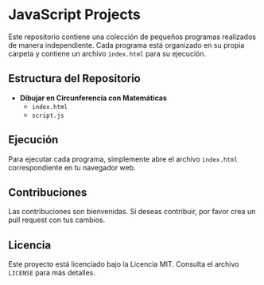 # JavaScript Projects

Este repositorio contiene una colección de pequeños programas realizados de manera independiente. Cada programa está organizado en su propia carpeta y contiene un archivo `index.html` para su ejecución.

## Estructura del Repositorio

- **Dibujar en Circunferencia con Matemáticas**
    - `index.html`
    - `script.js`

## Ejecución

Para ejecutar cada programa, simplemente abre el archivo `index.html` correspondiente en tu navegador web.

## Contribuciones

Las contribuciones son bienvenidas. Si deseas contribuir, por favor crea un pull request con tus cambios.

## Licencia

Este proyecto está licenciado bajo la Licencia MIT. Consulta el archivo `LICENSE` para más detalles.